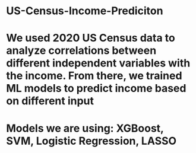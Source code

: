 # US-Census-Income-Prediciton
# We used 2020 US Census data to analyze correlations between different independent variables with the income. From there, we trained ML models to predict income based on different input
# Models we are using: XGBoost, SVM, Logistic Regression, LASSO
